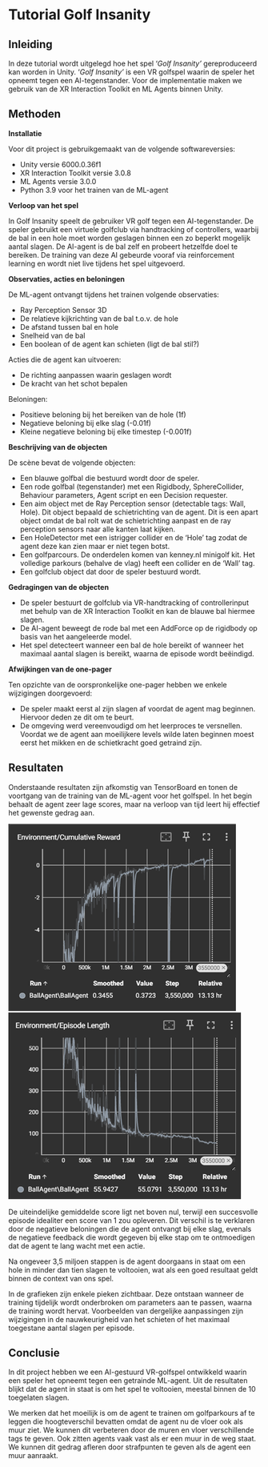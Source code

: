 # Tutorial Golf Insanity

## Inleiding

In deze tutorial wordt uitgelegd hoe het spel ‘_Golf Insanity’_ gereproduceerd kan worden in Unity. ‘_Golf Insanity’_ is een VR golfspel waarin de speler het opneemt tegen een AI-tegenstander. Voor de implementatie maken we gebruik van de XR Interaction Toolkit en ML Agents binnen Unity.

## Methoden

**Installatie**

Voor dit project is gebruikgemaakt van de volgende softwareversies:

-   Unity versie 6000.0.36f1
-   XR Interaction Toolkit versie 3.0.8
-   ML Agents versie 3.0.0
-   Python 3.9 voor het trainen van de ML-agent

**Verloop van het spel**

In Golf Insanity speelt de gebruiker VR golf tegen een AI-tegenstander. De speler gebruikt een virtuele golfclub via handtracking of controllers, waarbij de bal in een hole moet worden geslagen binnen een zo beperkt mogelijk aantal slagen. De AI-agent is de bal zelf en probeert hetzelfde doel te bereiken. De training van deze AI gebeurde vooraf via reinforcement learning en wordt niet live tijdens het spel uitgevoerd.

**Observaties, acties en beloningen**

De ML-agent ontvangt tijdens het trainen volgende observaties:

-   Ray Perception Sensor 3D
-   De relatieve kijkrichting van de bal t.o.v. de hole
-   De afstand tussen bal en hole
-   Snelheid van de bal
-   Een boolean of de agent kan schieten (ligt de bal stil?)

Acties die de agent kan uitvoeren:

-   De richting aanpassen waarin geslagen wordt
-   De kracht van het schot bepalen

Beloningen:

-   Positieve beloning bij het bereiken van de hole (1f)
-   Negatieve beloning bij elke slag (-0.01f)
-   Kleine negatieve beloning bij elke timestep (-0.001f)

**Beschrijving van de objecten**

De scène bevat de volgende objecten:

-   Een blauwe golfbal die bestuurd wordt door de speler.
-   Een rode golfbal (tegenstander) met een Rigidbody, SphereCollider, Behaviour parameters, Agent script en een Decision requester.
-   Een aim object met de Ray Perception sensor (detectable tags: Wall, Hole). Dit object bepaald de schietrichting van de agent. Dit is een apart object omdat de bal rolt wat de schietrichting aanpast en de ray perception sensors naar alle kanten laat kijken.
-   Een HoleDetector met een istrigger collider en de ‘Hole’ tag zodat de agent deze kan zien maar er niet tegen botst.
-   Een golfparcours. De onderdelen komen van kenney.nl minigolf kit. Het volledige parkours (behalve de vlag) heeft een collider en de ‘Wall’ tag.
-   Een golfclub object dat door de speler bestuurd wordt.

**Gedragingen van de objecten**

-   De speler bestuurt de golfclub via VR-handtracking of controllerinput met behulp van de XR Interaction Toolkit en kan de blauwe bal hiermee slagen.
-   De AI-agent beweegt de rode bal met een AddForce op de rigidbody op basis van het aangeleerde model.
-   Het spel detecteert wanneer een bal de hole bereikt of wanneer het maximaal aantal slagen is bereikt, waarna de episode wordt beëindigd.

**Afwijkingen van de one-pager**

Ten opzichte van de oorspronkelijke one-pager hebben we enkele wijzigingen doorgevoerd:

-   De speler maakt eerst al zijn slagen af voordat de agent mag beginnen. Hiervoor deden ze dit om te beurt.
-   De omgeving werd vereenvoudigd om het leerproces te versnellen. Voordat we de agent aan moeilijkere levels wilde laten beginnen moest eerst het mikken en de schietkracht goed getraind zijn.

## Resultaten

Onderstaande resultaten zijn afkomstig van TensorBoard en tonen de voortgang van de training van de ML-agent voor het golfspel. In het begin behaalt de agent zeer lage scores, maar na verloop van tijd leert hij effectief het gewenste gedrag aan.

![](images/rewards.png) ![](images/episode.png)

De uiteindelijke gemiddelde score ligt net boven nul, terwijl een succesvolle episode idealiter een score van 1 zou opleveren. Dit verschil is te verklaren door de negatieve beloningen die de agent ontvangt bij elke slag, evenals de negatieve feedback die wordt gegeven bij elke stap om te ontmoedigen dat de agent te lang wacht met een actie.

Na ongeveer 3,5 miljoen stappen is de agent doorgaans in staat om een hole in minder dan tien slagen te voltooien, wat als een goed resultaat geldt binnen de context van ons spel.

In de grafieken zijn enkele pieken zichtbaar. Deze ontstaan wanneer de training tijdelijk wordt onderbroken om parameters aan te passen, waarna de training wordt hervat. Voorbeelden van dergelijke aanpassingen zijn wijzigingen in de nauwkeurigheid van het schieten of het maximaal toegestane aantal slagen per episode.

## Conclusie

In dit project hebben we een AI-gestuurd VR-golfspel ontwikkeld waarin een speler het opneemt tegen een getrainde ML-agent. Uit de resultaten blijkt dat de agent in staat is om het spel te voltooien, meestal binnen de 10 toegelaten slagen.

We merken dat het moeilijk is om de agent te trainen om golfparkours af te leggen die hoogteverschil bevatten omdat de agent nu de vloer ook als muur ziet. We kunnen dit verbeteren door de muren en vloer verschillende tags te geven. Ook zitten agents vaak vast als er een muur in de weg staat. We kunnen dit gedrag afleren door strafpunten te geven als de agent een muur aanraakt.
